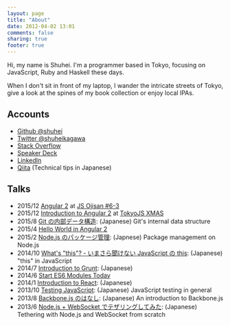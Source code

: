 ```yaml
---
layout: page
title: "About"
date: 2012-04-02 13:01
comments: false
sharing: true
footer: true
---
```


Hi, my name is Shuhei. I'm a programmer based in Tokyo, focusing on JavaScript, Ruby and Haskell these days.

When I don't sit in front of my laptop, I wander the intricate streets of Tokyo, give a look at the spines of my book collection or enjoy local IPAs.

## Accounts
- [Github @shuhei](https://github.com/shuhei)
- [Twitter @shuheikagawa](https://twitter.com/shuheikagawa)
- [Stack Overflow](http://stackoverflow.com/)
- [Speaker Deck](https://speakerdeck.com/shuhei)
- [LinkedIn](http://www.linkedin.com/in/shuheikagawa)
- [Qiita](http://qiita.com/users/shuhei) (Technical tips in Japanese)

## Talks

- 2015/12 [Angular 2](https://speakerdeck.com/shuhei/angular-2-at-js-ojisan-number-6-3) at [JS Ojisan #6-3](https://atnd.org/events/71991)
- 2015/12 [Introduction to Angular 2](https://speakerdeck.com/shuhei/introduction-to-angular-2) at [TokyoJS XMAS](http://www.meetup.com/tokyojs/events/226903404/)
- 2015/8 [Git の内部データ構造](https://speakerdeck.com/shuhei/git-falsenei-bu-detagou-zao): (Japanese) Git's internal data structure
- 2015/4 [Hello World in Angular 2](https://speakerdeck.com/shuhei/hello-world-in-angular-2)
- 2015/2 [Node.js のパッケージ管理](https://speakerdeck.com/shuhei/node-dot-js-package-management): (Japnese) Package management on Node.js
- 2014/10 [What's "this"? - いまさら聞けない JavaScript の this](https://speakerdeck.com/shuhei/whats-this-imasarawen-kenai-javascript-false-this): (Japanese) "this" in JavaScript
- 2014/7 [Introduction to Grunt](https://speakerdeck.com/shuhei/introduction-to-grunt): (Japanese)
- 2014/6 [Start ES6 Modules Today](https://speakerdeck.com/shuhei/start-es6-modules-today)
- 2014/1 [Introduction to React](https://speakerdeck.com/shuhei/introduction-to-react): (Japanese)
- 2013/10 [Testing JavaScript](/talks/20131025_Testing_JavaScript): (Japanese) JavaScript testing in general
- 2013/8 [Backbone.js のはなし](/talks/20130816_Introduction_to_Backbone): (Japanese) An introduction to Backbone.js
- 2013/6 [Node.js + WebSocket でテザリングしてみた](https://speakerdeck.com/shuhei/node-dot-js-plus-websocket-detezaringusitemita): (Japanese) Tethering with Node.js and WebSocket from scratch
